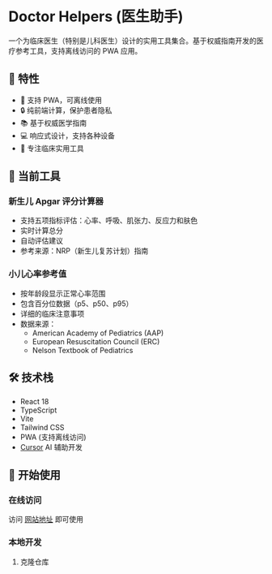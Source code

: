 # Doctor Helpers (医生助手)

一个为临床医生（特别是儿科医生）设计的实用工具集合。基于权威指南开发的医疗参考工具，支持离线访问的 PWA 应用。

## 🌟 特性

- 📱 支持 PWA，可离线使用
- 🔒 纯前端计算，保护患者隐私
- 📚 基于权威医学指南
- 💻 响应式设计，支持各种设备
- 🎯 专注临床实用工具

## 📱 当前工具

### 新生儿 Apgar 评分计算器

- 支持五项指标评估：心率、呼吸、肌张力、反应力和肤色
- 实时计算总分
- 自动评估建议
- 参考来源：NRP（新生儿复苏计划）指南

### 小儿心率参考值

- 按年龄段显示正常心率范围
- 包含百分位数据（p5、p50、p95）
- 详细的临床注意事项
- 数据来源：
  - American Academy of Pediatrics (AAP)
  - European Resuscitation Council (ERC)
  - Nelson Textbook of Pediatrics

## 🛠️ 技术栈

- React 18
- TypeScript
- Vite
- Tailwind CSS
- PWA (支持离线访问)
- [Cursor](https://cursor.sh/) AI 辅助开发

## 🚀 开始使用

### 在线访问

访问 [网站地址](https://winzipsdo.github.io/doctor-helper/#/home) 即可使用

### 本地开发

1. 克隆仓库
